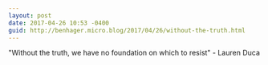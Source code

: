 ```yaml
---
layout: post
date: 2017-04-26 10:53 -0400
guid: http://benhager.micro.blog/2017/04/26/without-the-truth.html
---
```

"Without the truth, we have no foundation on which to resist" - Lauren Duca
